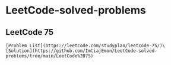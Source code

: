 # LeetCode-solved-problems

## LeetCode 75
    [Problem List](https://leetcode.com/studyplan/leetcode-75/)\
    [Solution](https://github.com/ImtiajEmon/LeetCode-solved-problems/tree/main/LeetCode%2075)
